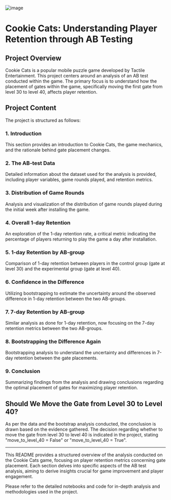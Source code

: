 ![image](https://miro.medium.com/v2/resize:fit:800/1*Y5wIQF5GtCGkkpGVy8axCw.png)
# Cookie Cats: Understanding Player Retention through AB Testing

## Project Overview
Cookie Cats is a popular mobile puzzle game developed by Tactile Entertainment. This project centers around an analysis of an AB test conducted within the game. The primary focus is to understand how the placement of gates within the game, specifically moving the first gate from level 30 to level 40, affects player retention.

## Project Content
The project is structured as follows:

### 1. Introduction
This section provides an introduction to Cookie Cats, the game mechanics, and the rationale behind gate placement changes.

### 2. The AB-test Data
Detailed information about the dataset used for the analysis is provided, including player variables, game rounds played, and retention metrics.

### 3. Distribution of Game Rounds
Analysis and visualization of the distribution of game rounds played during the initial week after installing the game.

### 4. Overall 1-day Retention
An exploration of the 1-day retention rate, a critical metric indicating the percentage of players returning to play the game a day after installation.

### 5. 1-day Retention by AB-group
Comparison of 1-day retention between players in the control group (gate at level 30) and the experimental group (gate at level 40).

### 6. Confidence in the Difference
Utilizing bootstrapping to estimate the uncertainty around the observed difference in 1-day retention between the two AB-groups.

### 7. 7-day Retention by AB-group
Similar analysis as done for 1-day retention, now focusing on the 7-day retention metrics between the two AB-groups.

### 8. Bootstrapping the Difference Again
Bootstrapping analysis to understand the uncertainty and differences in 7-day retention between the gate placements.

### 9. Conclusion
Summarizing findings from the analysis and drawing conclusions regarding the optimal placement of gates for maximizing player retention.

## Should We Move the Gate from Level 30 to Level 40?
As per the data and the bootstrap analysis conducted, the conclusion is drawn based on the evidence gathered. The decision regarding whether to move the gate from level 30 to level 40 is indicated in the project, stating "move_to_level_40 = False" or "move_to_level_40 = True".

---

This README provides a structured overview of the analysis conducted on the Cookie Cats game, focusing on player retention metrics concerning gate placement. Each section delves into specific aspects of the AB test analysis, aiming to derive insights crucial for game improvement and player engagement.

Please refer to the detailed notebooks and code for in-depth analysis and methodologies used in the project.

